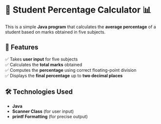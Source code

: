 # 🎯 Student Percentage Calculator 📊

This is a simple **Java program** that calculates the **average percentage** of a student based on marks obtained in five subjects.

## 📌 Features
✅ Takes **user input** for five subjects  
✅ Calculates the **total marks** obtained  
✅ Computes the **percentage** using correct floating-point division  
✅ Displays the **final percentage** up to **two decimal places**  

## 🛠️ Technologies Used
- **Java**
- **Scanner Class** (for user input)
- **printf Formatting** (for precise output)


